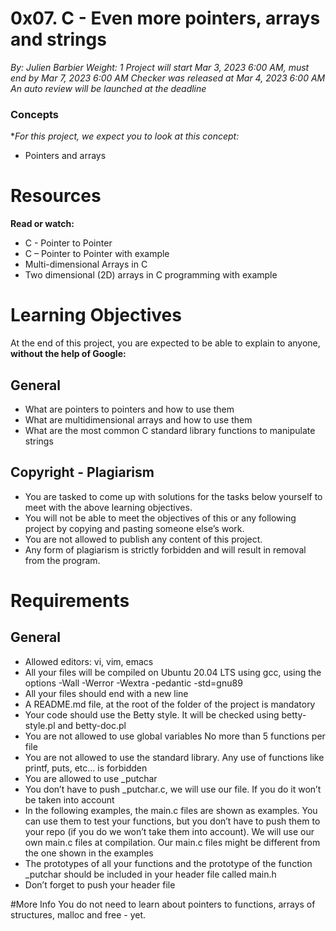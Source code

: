 # 0x07. C - Even more pointers, arrays and strings

  *By: Julien Barbier
 Weight: 1
 Project will start Mar 3, 2023 6:00 AM, must end by Mar 7, 2023 6:00 AM
 Checker was released at Mar 4, 2023 6:00 AM
 An auto review will be launched at the deadline*

### Concepts
**For this project, we expect you to look at this concept:*

- Pointers and arrays


# Resources
**Read or watch:**

- C - Pointer to Pointer
- C – Pointer to Pointer with example
- Multi-dimensional Arrays in C
- Two dimensional (2D) arrays in C programming with example

# Learning Objectives
At the end of this project, you are expected to be able to explain to anyone, **without the help of Google:**

## General
- What are pointers to pointers and how to use them
- What are multidimensional arrays and how to use them
- What are the most common C standard library functions to manipulate strings

## Copyright - Plagiarism
- You are tasked to come up with solutions for the tasks below yourself to meet with the above learning objectives.
- You will not be able to meet the objectives of this or any following project by copying and pasting someone else’s work.
- You are not allowed to publish any content of this project.
- Any form of plagiarism is strictly forbidden and will result in removal from the program.

# Requirements
## General
- Allowed editors: vi, vim, emacs
- All your files will be compiled on Ubuntu 20.04 LTS using gcc, using the options -Wall -Werror -Wextra -pedantic -std=gnu89
- All your files should end with a new line
- A README.md file, at the root of the folder of the project is mandatory
- Your code should use the Betty style. It will be checked using betty-style.pl and betty-doc.pl
- You are not allowed to use global variables
No more than 5 functions per file
- You are not allowed to use the standard library. Any use of functions like printf, puts, etc… is forbidden
- You are allowed to use _putchar
- You don’t have to push _putchar.c, we will use our file. If you do it won’t be taken into account
- In the following examples, the main.c files are shown as examples. You can use them to test your functions, but you don’t have to push them to your repo (if you do we won’t take them into account). We will use our own main.c files at compilation. Our main.c files might be different from the one shown in the examples
- The prototypes of all your functions and the prototype of the function _putchar should be included in your header file called main.h
- Don’t forget to push your header file

#More Info
You do not need to learn about pointers to functions, arrays of structures, malloc and free - yet.
